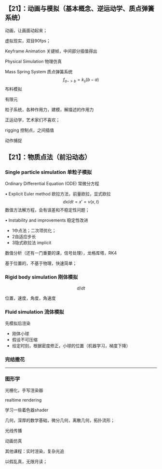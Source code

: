 

## 【21】：动画与模拟（基本概念、逆运动学、质点弹簧系统）

 动画，让画面动起来；

虚拟现实，双目90fps；

Keyframe Animation 关键帧，中间部分插值得出

Physical Simulation  物理仿真

Mass Spring System  质点弹簧系统
$$
f_{a->b}=k_s(b-a)
$$
布料模拟

有限元

粒子系统，各种作用力，建模，解描述的作用力

正运动学，艺术家们不喜欢；

rigging 控制点，之间插值

动作捕捉





## 【21】：物质点法（前沿动态）

### Single particle simulation 单粒子模拟

Ordinary Differential Equation (ODE)  常微分方程



• Explicit Euler method 欧拉方法，前量欧拉，显式欧拉
$$
dx/dt=x'=v(x,t)
$$
数值方法解方程，会有误差和不稳定性问题；

• Instability and improvements 稳定性改进

- 1中点法；二次项优化；
- 2自适应步长
- 3隐式欧拉法 implicit

数值分析（还有一门重要的课，信号处理），龙格库塔，RK4

基于位置的，不基于物理，快速简单；



### Rigid body simulation 刚体模拟

$$
d/dt
$$

位置，速度，角度，角速度



### Fluid simulation 流体模拟

先模拟后渲染

- 刚体小球
- 假设不可压缩
- 给定时刻，根据密度修正，小球的位置（机器学习，梯度下降）

### 完结撒花





---

### 图形学

光栅化，手写渲染器

realtime rendering

学习一些着色器shader

几何，深厚的数学基础，微分几何，离散几何，拓扑流形；

光线传播

动画仿真



其他课程：实时渲染，复杂光追

以假乱真，无限月读；









